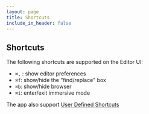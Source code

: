 ```yaml
---
layout: page
title: Shortcuts
include_in_header: false
---
```


## Shortcuts

The following shortcuts are supported on the Editor UI:   
- `⌘,` : show editor preferences
- `⌘f`: show/hide the "find/replace" box
- `⌘b`: show/hide browser
- `⌘i`: enter/exit immersive mode

The app also support [User Defined Shortcuts](../user-defined-shortcuts)
